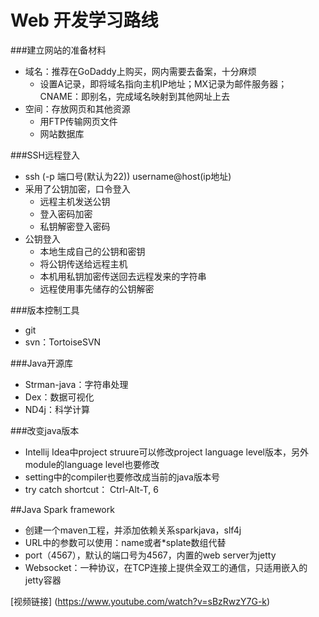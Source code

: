 Web 开发学习路线
=======

###建立网站的准备材料
* 域名：推荐在GoDaddy上购买，网内需要去备案，十分麻烦
  * 设置A记录，即将域名指向主机IP地址；MX记录为邮件服务器；CNAME：即别名，完成域名映射到其他网址上去
* 空间：存放网页和其他资源
  * 用FTP传输网页文件
  * 网站数据库

###SSH远程登入
* ssh (-p 端口号(默认为22)) username@host(ip地址) 
* 采用了公钥加密，口令登入
  * 远程主机发送公钥
  * 登入密码加密
  * 私钥解密登入密码
* 公钥登入
  * 本地生成自己的公钥和密钥
  * 将公钥传送给远程主机
  * 本机用私钥加密传送回去远程发来的字符串
  * 远程使用事先储存的公钥解密

###版本控制工具
* git
* svn：TortoiseSVN

###Java开源库
* Strman-java：字符串处理
* Dex：数据可视化
* ND4j：科学计算

###改变java版本
* Intellij Idea中project struure可以修改project language level版本，另外module的language level也要修改
* setting中的compiler也要修改成当前的java版本号
* try catch shortcut： Ctrl-Alt-T, 6


##Java Spark framework
* 创建一个maven工程，并添加依赖关系sparkjava，slf4j
* URL中的参数可以使用：name或者*splate数组代替
* port（4567），默认的端口号为4567，内置的web server为jetty
* Websocket：一种协议，在TCP连接上提供全双工的通信，只适用嵌入的jetty容器

[视频链接] (https://www.youtube.com/watch?v=sBzRwzY7G-k)
